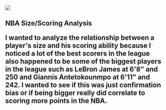 ![](https://ca-times.brightspotcdn.com/dims4/default/e429b2c/2147483647/strip/true/crop/2048x1438+0+0/resize/840x590!/quality/90/?url=https%3A%2F%2Fcalifornia-times-brightspot.s3.amazonaws.com%2Fca%2F44%2F030d5d0c2fa5621df8d0c7fc291c%2Fla-sp-c1-0417-doc-rivers-clippers-pictures-006)
<h2>NBA Size/Scoring Analysis
  
I wanted to analyze the relationship between a player's size and his scoring ability because I noticed a lot of the best scorers in the league also happened to be some of the biggest players in the league such as LeBron James at 6'8" and 250 and Giannis Antetokounmpo at 6'11" and 242. I wanted to see if this was just confirmation bias or if being bigger really did correlate to scoring more points in the NBA.
